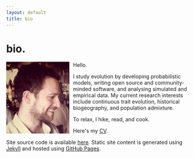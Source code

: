 ```yaml
---
layout: default
title: bio
---
```

<h1>bio.</h1>
<img src="/assets/mlandis_portrait.png" style="float: left; margin:0px 10px 0px 0px">
Hello.

I study evolution by developing probabilistic models, writing open source and community-minded software, and analysing simulated and empirical data. My current research interests include continuous trait evolution, historical biogeography, and population admixture.

To relax, I hike, read, and cook.

Here's my <a href="/assets/mlandis_cv.pdf">CV</a>.

Site source code is available [here](http://github.com/mlandis/mlandis.github.io). Static site content is generated using [Jekyll](http://jekyllrb.com/) and hosted using [GitHub Pages](http://pages.github.com/).
